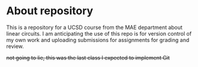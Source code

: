 # About repository

This is a repository for a UCSD course from the MAE department about linear circuits. I am anticipating the use of this repo is for version control of my own work and uploading submissions for assignments for grading and review.

~~not going to lie, this was the last class I expected to implement Git~~

